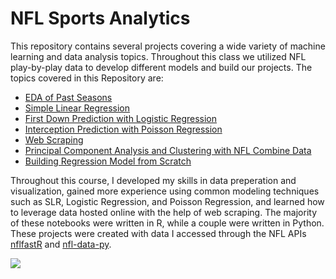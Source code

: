 # NFL Sports Analytics
This repository contains several projects covering a wide variety of machine learning and data analysis topics. Throughout this class we utilized NFL play-by-play data to develop 
different models and build our projects. The topics covered in this Repository are:

 - [EDA of Past Seasons](Past_Seasons_Analysis/)
 - [Simple Linear Regression](SLR/)
 - [First Down Prediction with Logistic Regression](Logistic_Regression/)
 - [Interception Prediction with Poisson Regression](Poisson_Regression/)
 - [Web Scraping](Web_Scraping/)
 - [Principal Component Analysis and Clustering with NFL Combine Data](PCA_and_Clustering/)
 - [Building Regression Model from Scratch](Linear_Regression_From_Stratch/)

Throughout this course, I developed my skills in data preperation and visualization, gained more experience using common modeling techniques such as SLR, Logistic Regression, and Poisson Regression, and learned how to leverage data hosted online with the help of web scraping. The majority of these notebooks were written in R, while a couple were written in Python. These projects were created with data I accessed through the NFL APIs [nflfastR](https://www.nflfastr.com/) and [nfl-data-py](https://pypi.org/project/nfl-data-py/).

![](https://tenor.com/view/miami-dolphins-nfl-team-celebration-defense-dance-defense-gif-1371855227568336820)
